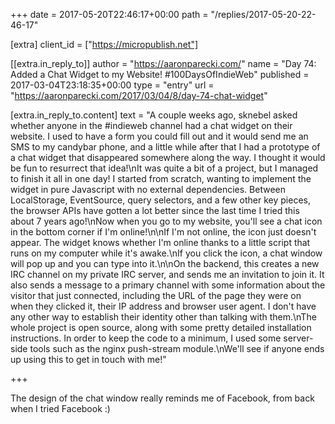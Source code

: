 +++
date = 2017-05-20T22:46:17+00:00
path = "/replies/2017-05-20-22-46-17"

[extra]
client_id = ["https://micropublish.net"]

[[extra.in_reply_to]]
author = "https://aaronparecki.com/"
name = "Day 74: Added a Chat Widget to my Website! #100DaysOfIndieWeb"
published = 2017-03-04T23:18:35+00:00
type = "entry"
url = "https://aaronparecki.com/2017/03/04/8/day-74-chat-widget"

[extra.in_reply_to.content]
text = "A couple weeks ago, sknebel asked whether anyone in the #indieweb channel had a chat widget on their website. I used to have a form you could fill out and it would send me an SMS to my candybar phone, and a little while after that I had a prototype of a chat widget that disappeared somewhere along the way. I thought it would be fun to resurrect that idea!\nIt was quite a bit of a project, but I managed to finish it all in one day! I started from scratch, wanting to implement the widget in pure Javascript with no external dependencies. Between LocalStorage, EventSource, query selectors, and a few other key pieces, the browser APIs have gotten a lot better since the last time I tried this about 7 years ago!\nNow when you go to my website, you'll see a chat icon in the bottom corner if I'm online!\n\nIf I'm not online, the icon just doesn't appear. The widget knows whether I'm online thanks to a little script that runs on my computer while it's awake.\nIf you click the icon, a chat window will pop up and you can type into it.\n\nOn the backend, this creates a new IRC channel on my private IRC server, and sends me an invitation to join it. It also sends a message to a primary channel with some information about the visitor that just connected, including the URL of the page they were on when they clicked it, their IP address and browser user agent. I don't have any other way to establish their identity other than talking with them.\nThe whole project is open source, along with some pretty detailed installation instructions. In order to keep the code to a minimum, I used some server-side tools such as the nginx push-stream module.\nWe'll see if anyone ends up using this to get in touch with me!"

+++

The design of the chat window really reminds me of Facebook, from back when I tried Facebook :)